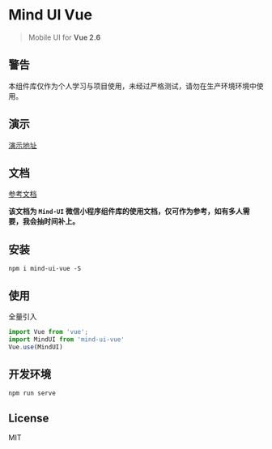 # Mind UI Vue

> Mobile UI for **Vue 2.6**

## 警告
本组件库仅作为个人学习与项目使用，未经过严格测试，请勿在生产环境环境中使用。

## 演示
[演示地址](https://mind-ui.ixook.com/vue)


## 文档
[参考文档](https://mind-ui.ixook.com/docs)

**该文档为 `Mind-UI` 微信小程序组件库的使用文档，仅可作为参考，如有多人需要，我会抽时间补上。**

## 安装
```shell
npm i mind-ui-vue -S
```

## 使用
全量引入

```javascript
import Vue from 'vue';
import MindUI from 'mind-ui-vue'
Vue.use(MindUI)
```

## 开发环境

```shell
npm run serve
```

## License
MIT
